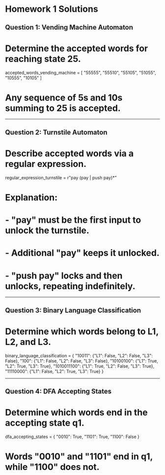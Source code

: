 # Homework 1 Solutions

## Question 1: Vending Machine Automaton
# Determine the accepted words for reaching state 25.

accepted_words_vending_machine = [
    "55555",
    "55510",
    "55105",
    "51055",
    "10555",
    "10105"
]

# Any sequence of 5s and 10s summing to 25 is accepted.

---

## Question 2: Turnstile Automaton
# Describe accepted words via a regular expression.

regular_expression_turnstile = r"pay (pay | push pay)*"

# Explanation:
# - "pay" must be the first input to unlock the turnstile.
# - Additional "pay" keeps it unlocked.
# - "push pay" locks and then unlocks, repeating indefinitely.

---

## Question 3: Binary Language Classification
# Determine which words belong to L1, L2, and L3.

binary_language_classification = {
    "10011": {"L1": False, "L2": False, "L3": False},
    "100": {"L1": False, "L2": False, "L3": False},
    "10100100": {"L1": True, "L2": True, "L3": True},
    "1010011100": {"L1": True, "L2": False, "L3": True},
    "11110000": {"L1": False, "L2": True, "L3": True}
}

---

## Question 4: DFA Accepting States
# Determine which words end in the accepting state q1.

dfa_accepting_states = {
    "0010": True,
    "1101": True,
    "1100": False
}

# Words "0010" and "1101" end in q1, while "1100" does not.

